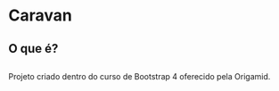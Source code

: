 # Caravan

## O que é?

##
Projeto criado dentro do curso de Bootstrap 4 oferecido pela Origamid.


